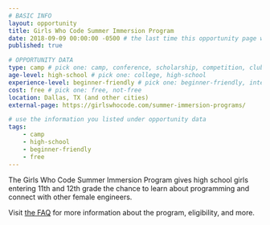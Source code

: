 ```yaml
---
# BASIC INFO
layout: opportunity
title: Girls Who Code Summer Immersion Program
date: 2018-09-09 00:00:00 -0500 # the last time this opportunity page was updated (YYYY-MM-DD)
published: true

# OPPORTUNITY DATA
type: camp # pick one: camp, conference, scholarship, competition, club, internship, other
age-level: high-school # pick one: college, high-school
experience-level: beginner-friendly # pick one: beginner-friendly, intermediate, experienced
cost: free # pick one: free, not-free
location: Dallas, TX (and other cities)
external-page: https://girlswhocode.com/summer-immersion-programs/

# use the information you listed under opportunity data
tags:
    - camp
    - high-school
    - beginner-friendly
    - free
---
```


The Girls Who Code Summer Immersion Program gives high school girls entering 11th and 12th grade the chance to learn about programming and connect with other female engineers.

Visit [the FAQ](https://girlswhocode.zendesk.com/hc/en-us/categories/202681357-Summer-Immersion-Program-) for more information about the program, eligibility, and more.
